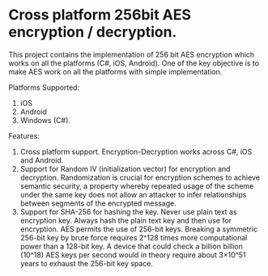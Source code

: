 Cross platform 256bit AES encryption / decryption.
========
This project contains the implementation of 256 bit AES encryption which works on all the platforms (C#, iOS, Android). One of the key objective is to make AES work on all the platforms with simple implementation. 

Platforms Supported:
1. iOS
2. Android
3. Windows (C#).

Features:
1. Cross platform support. Encryption-Decryption works across C#, iOS and Android. 
2. Support for Random IV (initialization vector) for encryption and decryption. Randomization is crucial for encryption schemes to achieve semantic security, a property whereby repeated usage of the scheme under the same key does not allow an attacker to infer relationships between segments of the encrypted message.
3.  Support for SHA-256 for hashing the key. Never use plain text as encryption key. Always hash the plain text key and then use for encryption. AES permits the use of 256-bit keys. Breaking a symmetric 256-bit key by brute force requires 2^128 times more computational power than a 128-bit key. A device that could check a billion billion (10^18) AES keys per second would in theory require about 3×10^51 years to exhaust the 256-bit key space.
